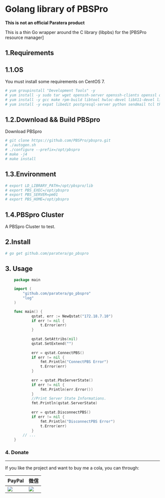 # Golang library of PBSPro

**This is not an official Paratera product**

This is a thin Go wrapper around the C library (libpbs) for the [PBSPro resource manager]

## 1.Requirements

## 1.1.OS

You must install some requirements on CentOS 7.

```bash
# yum groupinstall "Development Tools" -y
# yum install -y sudo tar wget openssh-server openssh-clients openssl openssl-devel
# yum install -y gcc make rpm-build libtool hwloc-devel libX11-devel libXt-devel libedit-devel libical-devel ncurses-devel perl postgresql-devel python-devel tcl-devel tk-devel swig expat-devel libXext libXft autoconf automake
# yum install -y expat libedit postgresql-server python sendmail tcl tk libical
```

## 1.2.Download && Build PBSpro

Download PBSpro

```bash
# git clone https://github.com/PBSPro/pbspro.git
# ./autogen.sh
# ./configure --prefix=/opt/pbspro
# make -j4
# make install
```

## 1.3.Environment

```bash
# export LD_LIBRARY_PATH=/opt/pbspro/lib
# export PBS_EXEC=/opt/pbspro
# export PBS_SERVER=pm01
# export PBS_HOME=/opt/pbspro
```

## 1.4.PBSpro Cluster

A PBSpro Cluster to test.


## 2.Install

```bash
# go get github.com/paratera/go_pbspro
```

## 3. Usage

```go
    package main

    import (
        "github.com/paratera/go_pbspro"
        "log"
    )

    func main() {
            qstat, err := NewQstat("172.18.7.10")
        	if err != nil {
        		t.Error(err)
        	}
        
        	qstat.SetAttribs(nil)
        	qstat.SetExtend("")
        
        	err = qstat.ConnectPBS()
        	if err != nil {
        		fmt.Println("ConnectPBS Error")
        		t.Error(err)
        	}
        
        	err = qstat.PbsServerState()
        	if err != nil {
        		fmt.Println(err.Error())
        	}
        	//Print Server State Informations.
        	fmt.Println(qstat.ServerState)
        
        	err = qstat.DisconnectPBS()
        	if err != nil {
        		fmt.Println("DisconnectPBS Error")
        		t.Error(err)
            }
        // ...
    }
```

### 4. Donate

-----

If you like the project and want to buy me a cola, you can through:

| PayPal                                                                                                               | 微信                                                                 |
| -------------------------------------------------------------------------------------------------------------------- | -------------------------------------------------------------------- |
| [![](https://www.paypalobjects.com/webstatic/paypalme/images/pp_logo_small.png)](https://www.paypal.me/taylor840326) | ![](https://github.com/taylor840326/blog/raw/master/imgs/weixin.png) |
